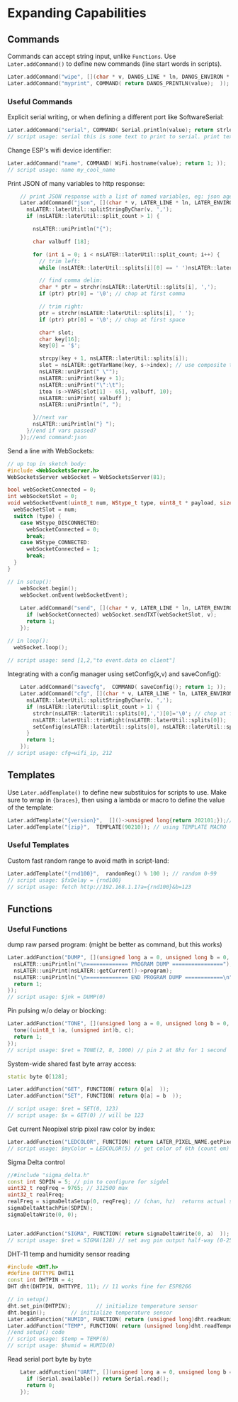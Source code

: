 # Expanding Capabilities



## Commands
Commands can accept string input, unlike `Functions`.
Use `Later.addCommand()` to define new commands (line start words in scripts).


```c++
Later.addCommand("wipe", [](char * v, DANOS_LINE * ln, DANOS_ENVIRON * scr )->bool { return (nsDANOS::setRunLog[0] = '\0');  }); // using lambda
Later.addCommand("myprint", COMMAND( return DANOS_PRINTLN(value);  )); // using COMMAND MACRO
```
	
	
### Useful Commands


Explicit serial writing, or when defining a different port like SoftwareSerial:
```c++
Later.addCommand("serial", COMMAND( Serial.println(value); return strlen(value); ));
// script usage: serial this is some text to print to serial. print text print.
```

Change ESP's wifi device identifier:
```c++
Later.addCommand("name", COMMAND( WiFi.hostname(value); return 1; ));
// script usage: name my_cool_name
```


Print JSON of many variables to http response:
```c++
    // print JSON response with a list of named variables, eg: json age, mode, lastTime
    Later.addCommand("json", [](char * v, LATER_LINE * ln, LATER_ENVIRON * s )->bool {
      nsLATER::laterUtil::splitStringByChar(v, ',');
      if (nsLATER::laterUtil::split_count > 1) {

        nsLATER::uniPrintln("{");

        char valbuff [18];

        for (int i = 0; i < nsLATER::laterUtil::split_count; i++) {
          // trim left:
          while (nsLATER::laterUtil::splits[i][0] == ' ')nsLATER::laterUtil::splits[i]++;

          // find comma delim:
          char * ptr = strchr(nsLATER::laterUtil::splits[i], ',');
          if (ptr) ptr[0] = '\0'; // chop at first comma

          // trim right:
          ptr = strchr(nsLATER::laterUtil::splits[i], ' ');
          if (ptr) ptr[0] = '\0'; // chop at first space

          char* slot;
          char key[16];
          key[0] = '$';

          strcpy(key + 1, nsLATER::laterUtil::splits[i]);
          slot = nsLATER::getVarName(key, s->index); // use composite to get/make allocated slot
          nsLATER::uniPrint(" \"");
          nsLATER::uniPrint(key + 1);
          nsLATER::uniPrint("\":\t");
          itoa (s->VARS[slot[1] - 65], valbuff, 10);
          nsLATER::uniPrint( valbuff );
          nsLATER::uniPrintln(", ");

        }//next var
        nsLATER::uniPrintln("} ");
      }//end if vars passed?
    });//end command:json
```


Send a line with WebSockets:
```c++
// up top in sketch body:
#include <WebSocketsServer.h>
WebSocketsServer webSocket = WebSocketsServer(81);

bool webSocketConnected = 0;
int webSocketSlot = 0;
void webSocketEvent(uint8_t num, WStype_t type, uint8_t * payload, size_t length) {
  webSocketSlot = num;
  switch (type) {
    case WStype_DISCONNECTED:
      webSocketConnected = 0;
      break;
    case WStype_CONNECTED:
      webSocketConnected = 1;
      break;
  }
}

// in setup():
    webSocket.begin();
    webSocket.onEvent(webSocketEvent);
    
    Later.addCommand("send", [](char * v, LATER_LINE * ln, LATER_ENVIRON * scr )->bool { 
      if (webSocketConnected) webSocket.sendTXT(webSocketSlot, v); 
      return 1;  
    });

// in loop():
  webSocket.loop();
  
// script usage: send [1,2,"to event.data on client"]
```
   
   
   Integrating with a config manager using setConfig(k,v) and saveConfig():
```c++
    Later.addCommand("savecfg",  COMMAND( saveConfig(); return 1; )); 
    Later.addCommand("cfg", [](char * v, LATER_LINE * ln, LATER_ENVIRON * scr )->bool {
      nsLATER::laterUtil::splitStringByChar(v, ',');
      if (nsLATER::laterUtil::split_count > 1) {
        strchr(nsLATER::laterUtil::splits[0],',')[0]='\0'; // chop at first comma
        nsLATER::laterUtil::trimRight(nsLATER::laterUtil::splits[0]);
        setConfig(nsLATER::laterUtil::splits[0], nsLATER::laterUtil::splits[1]);
      }
      return 1;
    });
// script usage: cfg=wifi_ip, 212
```

    


## Templates
Use `Later.addTemplate()` to define new substituios for scripts to use.
Make sure to wrap in `{braces}`, then using a lambda or macro to define the value of the template:

```c++
Later.addTemplate("{version}",  []()->unsigned long{return 202101;});// using lambda
Later.addTemplate("{zip}",  TEMPLATE(90210)); // using TEMPLATE MACRO
```

### Useful Templates


Custom fast random range to avoid math in script-land:
```c++
Later.addTemplate("{rnd100}",  randomReg() % 100 ); // random 0-99
// script usage: $fxDelay = {rnd100}
// script usage: fetch http://192.168.1.1?a={rnd100}&b=123
```

## Functions

### Useful Functions

dump raw parsed program: (might be better as command, but this works)
```c++
Later.addFunction("DUMP", [](unsigned long a = 0, unsigned long b = 0, unsigned long c = 0)->unsigned long {
  nsLATER::uniPrintln("\n============= PROGRAM DUMP ================");
  nsLATER::uniPrint(nsLATER::getCurrent()->program);
  nsLATER::uniPrintln("\n============= END PROGRAM DUMP ============\n");
  return 1;
});
// script usage: $jnk = DUMP(0)
```

Pin pulsing w/o delay or blocking:
```c++
Later.addFunction("TONE", [](unsigned long a = 0, unsigned long b = 0, unsigned long c = 0)->unsigned long {
  tone((uint8_t )a, (unsigned int)b, c);
  return 1;
});
// script usage: $ret = TONE(2, 8, 1000) // pin 2 at 8hz for 1 second
```   

System-wide shared fast byte array access:
```c++
static byte Q[128];

Later.addFunction("GET", FUNCTION( return Q[a]  ));
Later.addFunction("SET", FUNCTION( return Q[a] = b  ));

// script usage: $ret = SET(0, 123)
// script usage: $x = GET(0) // will be 123
```

Get current Neopixel strip pixel raw color by index:
```c++
Later.addFunction("LEDCOLOR", FUNCTION( return LATER_PIXEL_NAME.getPixelColor(a)  )); 
// script usage: $myColor = LEDCOLOR(5) // get color of 6th (count em) pixel
```

Sigma Delta control
```c++
//#include "sigma_delta.h"
const int SDPIN = 5; // pin to configure for sigdel
uint32_t reqFreq = 9765; // 312500 max
uint32_t realFreq;
realFreq = sigmaDeltaSetup(0, reqFreq); // (chan, hz)  returns actual s.d. freq in hz
sigmaDeltaAttachPin(SDPIN);
sigmaDeltaWrite(0, 0);


Later.addFunction("SIGMA", FUNCTION( return sigmaDeltaWrite(0, a)  )); 
// script usage: $ret = SIGMA(128) // set avg pin output half-way (0-255)
```

DHT-11 temp and humidity sensor reading
```c++
#include <DHT.h>
#define DHTTYPE DHT11
const int DHTPIN = 4;
DHT dht(DHTPIN, DHTTYPE, 11); // 11 works fine for ESP8266

// in setup()
dht.set_pin(DHTPIN);        // initialize temperature sensor
dht.begin();        // initialize temperature sensor
Later.addFunction("HUMID", FUNCTION( return (unsigned long)dht.readHumidity()));
Later.addFunction("TEMP", FUNCTION( return (unsigned long)dht.readTemperature()));
//end setup() code
// script usage: $temp = TEMP(0)
// script usage: $humid = HUMID(0)
```

Read serial port byte by byte
```c++
    Later.addFunction("UART", [](unsigned long a = 0, unsigned long b = 0, unsigned long c = 0)->unsigned long {
      if (Serial.available()) return Serial.read();
      return 0;
    });
```    



